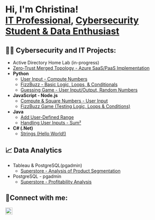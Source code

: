 <h1>Hi, I'm Christina! <br/><a href="https://www.linkedin.com/in/christinanjames/">IT Professional</a>, <a href="https://github.com/ChristinaJames1">Cybersecurity Student & Data Enthusiast</a>

<h2> 👩‍💻 Cybersecurity and IT Projects:</h2>

- Active Directory Home Lab (in-progress)
- [Zero-Trust Merged Topology - Azure SaaS/PaaS Implementation](https://github.com/ChristinaJames1/Azure-Implementation)
- <b>Python</b>
  - [User Input - Compute Numbers](https://github.com/ChristinaJames1/Python-Compute-Numbers/blob/main/README.md)
  - [FizzBuzz - Basic Logic, Loops, & Conditionals](https://github.com/ChristinaJames1/Python-FizzBuzz/blob/main/README.md)
  - [Guessing Game - User Input/Output, Random Numbers](https://github.com/ChristinaJames1/Python---Numbers-Game/blob/main/README.md)
- <b>JavaScript - Node.js</b>
  - [Compute & Square Numbers - User Input ](https://github.com/ChristinaJames1/JavaScript---Compute-Numbers/blob/main/README.md)
  - [FizzBuzz Game (Testing Logic, Loops & Conditions)](https://github.com/ChristinaJames1/JavaScript-FizzBuzzGame/blob/main/README.md)
- <b>Java </b>
  - [Add User-Defined Range](https://github.com/ChristinaJames1/Java-ComputeSumRange)
  - [Handling User Inputs - Sum²](https://github.com/ChristinaJames1/Java--Compute-User-Defined-Range)
- <b>C# (.Net)</b>
  - [Strings (Hello World!)](https://github.com/ChristinaJames1/CSharp)

<h2>📈 Data Analytics</h2>

- Tableau & PostgreSQL(pgadmin)
    - [Superstore - Analysis of Product Segmentation](https://github.com/ChristinaJames1/Superstore-Product-Segment-Analysis)
- PostgreSQL - pgadmin
    - [Superstore - Profitability Analysis](https://github.com/ChristinaJames1/Superstore-Profitability-Analysis)


<h2> 🤳Connect with me:</h2>

[<img align="left" alt="ChristinaJames | LinkedIn" width="22px" src="https://i.imgur.com/U4ERkey.png" />][linkedin]


[LinkedIn]:https://linkedin.com/in/christinanjames


<!--
